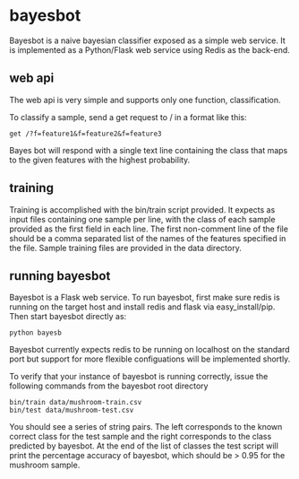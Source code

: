 # bayesbot

Bayesbot is a naive bayesian classifier exposed as a simple
web service. It is implemented as a Python/Flask web service
using Redis as the back-end.

## web api

The web api is very simple and supports only one function,
classification.

To classify a sample, send a get request to / in a format like this:

    get /?f=feature1&f=feature2&f=feature3

Bayes bot will respond with a single text line containing the class
that maps to the given features with the highest probability.

## training

Training is accomplished with the bin/train script provided. It
expects as input files containing one sample per line, with the class
of each sample provided as the first field in each line. The first
non-comment line of the file should be a comma separated list of the
names of the features specified in the file. Sample training files are
provided in the data directory.

## running bayesbot

Bayesbot is a Flask web service. To run bayesbot, first make sure
redis is running on the target host and install redis and flask via
easy_install/pip. Then start bayesbot directly as:

    python bayesb

Bayesbot currently expects redis to be running on localhost on the
standard port but support for more flexible configuations will be
implemented shortly.

To verify that your instance of bayesbot is running correctly,
issue the following commands from the bayesbot root directory

    bin/train data/mushroom-train.csv
    bin/test data/mushroom-test.csv

You should see a series of string pairs. The left corresponds to the
known correct class for the test sample and the right corresponds to
the class predicted by bayesbot. At the end of the list of classes
the test script will print the percentage accuracy of bayesbot, which
should be > 0.95 for the mushroom sample.
